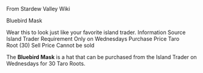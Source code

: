 From Stardew Valley Wiki

Bluebird Mask

Wear this to look just like your favorite island trader. Information Source Island Trader Requirement Only on Wednesdays Purchase Price Taro Root (30) Sell Price Cannot be sold

The **Bluebird Mask** is a hat that can be purchased from the Island Trader on Wednesdays for 30 Taro Roots.